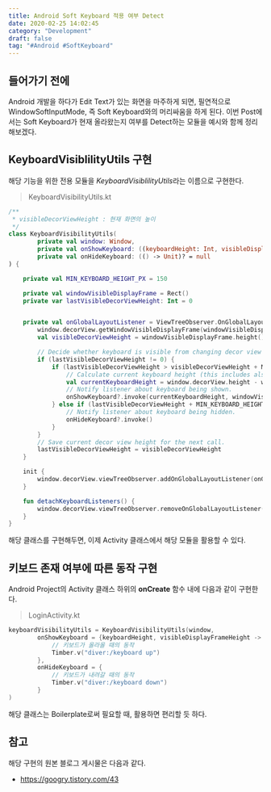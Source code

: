 ```yaml
---
title: Android Soft Keyboard 적용 여부 Detect
date: 2020-02-25 14:02:45
category: "Development"
draft: false
tag: "#Android #SoftKeyboard"
---
```


## 들어가기 전에

Android 개발을 하다가 Edit Text가 있는 화면을 마주하게 되면, 필연적으로 WindowSoftInputMode, 즉 Soft Keyboard와의 머리싸움을 하게 된다. 이번 Post에서는 Soft Keyboard가 현재 올라왔는지 여부를 Detect하는 모듈을 예시와 함께 정리해보겠다.

## KeyboardVisiblilityUtils 구현

해당 기능을 위한 전용 모듈을 *KeyboardVisiblilityUtils*라는 이름으로 구현한다.

> KeyboardVisibilityUtils.kt

```kotlin
/**
 * visibleDecorViewHeight : 현재 화면의 높이
 */
class KeyboardVisibilityUtils(
        private val window: Window,
        private val onShowKeyboard: ((keyboardHeight: Int, visibleDisplayFrameHeight: Int) -> Unit)? = null,
        private val onHideKeyboard: (() -> Unit)? = null
) {

    private val MIN_KEYBOARD_HEIGHT_PX = 150

    private val windowVisibleDisplayFrame = Rect()
    private var lastVisibleDecorViewHeight: Int = 0


    private val onGlobalLayoutListener = ViewTreeObserver.OnGlobalLayoutListener {
        window.decorView.getWindowVisibleDisplayFrame(windowVisibleDisplayFrame)
        val visibleDecorViewHeight = windowVisibleDisplayFrame.height()

        // Decide whether keyboard is visible from changing decor view height.
        if (lastVisibleDecorViewHeight != 0) {
            if (lastVisibleDecorViewHeight > visibleDecorViewHeight + MIN_KEYBOARD_HEIGHT_PX) {
                // Calculate current keyboard height (this includes also navigation bar height when in fullscreen mode).
                val currentKeyboardHeight = window.decorView.height - windowVisibleDisplayFrame.bottom
                // Notify listener about keyboard being shown.
                onShowKeyboard?.invoke(currentKeyboardHeight, windowVisibleDisplayFrame.height())
            } else if (lastVisibleDecorViewHeight + MIN_KEYBOARD_HEIGHT_PX < visibleDecorViewHeight) {
                // Notify listener about keyboard being hidden.
                onHideKeyboard?.invoke()
            }
        }
        // Save current decor view height for the next call.
        lastVisibleDecorViewHeight = visibleDecorViewHeight
    }

    init {
        window.decorView.viewTreeObserver.addOnGlobalLayoutListener(onGlobalLayoutListener)
    }

    fun detachKeyboardListeners() {
        window.decorView.viewTreeObserver.removeOnGlobalLayoutListener(onGlobalLayoutListener)
    }
}
```

해당 클래스를 구현해두면, 이제 Activity 클래스에서 해당 모듈을 활용할 수 있다.

## 키보드 존재 여부에 따른 동작 구현

Android Project의 Activity 클래스 하위의 **onCreate** 함수 내에 다음과 같이 구현한다.

> LoginActivity.kt

```kotlin
keyboardVisibilityUtils = KeyboardVisibilityUtils(window,
        onShowKeyboard = {keyboardHeight, visibleDisplayFrameHeight ->
            // 키보드가 올라올 때의 동작
            Timber.v("diver:/keyboard up")
        },
        onHideKeyboard = {
            // 키보드가 내려갈 때의 동작
            Timber.v("diver:/keyboard down")
        }
)
```

해당 클래스는 Boilerplate로써 필요할 때, 활용하면 편리할 듯 하다.

## 참고

해당 구현의 원본 블로그 게시물은 다음과 같다.

- https://googry.tistory.com/43
